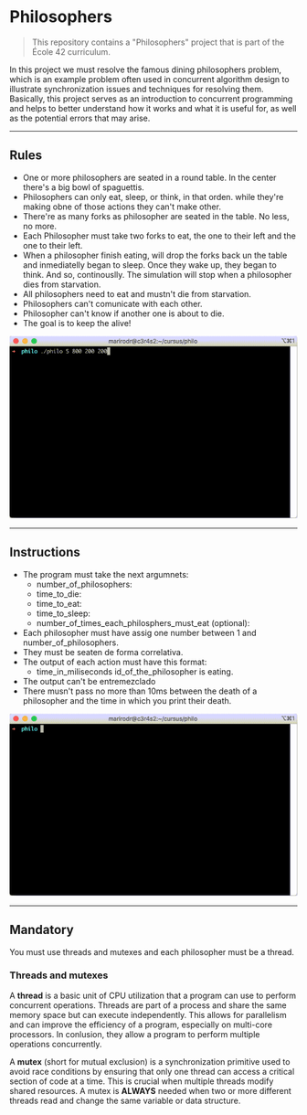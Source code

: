 # Philosophers
> This repository contains a "Philosophers" project that is part of the École 42 curriculum.

In this project we must resolve the famous dining philosophers problem, which is an example problem often used in concurrent algorithm design to illustrate synchronization issues and techniques for resolving them.
Basically, this project serves as an introduction to concurrent programming and helps to better understand how it works and what it is useful for, as well as the potential errors that may arise.

---

## Rules

* One or more philosophers are seated in a round table. In the center there's a big bowl of spaguettis.
* Philosophers can only eat, sleep, or think, in that orden. while they're making obne of those actions they can't make other.
* There're as many forks as philosopher are seated in the table. No less, no more.
* Each Philosopher must take two forks to eat, the one to their left and the one to their left.
* When a philosopher finish eating, will drop the forks back un the table and inmediatelly began to sleep. Once they wake up, they began to think. And so, continouslly. The simulation will stop when a philosopher dies from starvation.
* All philosophers need to eat and mustn't die from starvation.
* Philosophers can't comunicate with each other.
* Philosopher can't know if another one is about to die.
* The goal is to keep the alive!

<div align="center">
  <img src="https://github.com/MofMiq/philosophers/blob/main/rutine.gif">
</div>

---

## Instructions

* The program must take the next argumnets:
  * number_of_philosophers:
  * time_to_die:
  * time_to_eat:
  * time_to_sleep:
  * number_of_times_each_philosphers_must_eat (optional):
* Each philosopher must have assig one number between 1 and number_of_philosophers.
* They must be seaten de forma correlativa.
* The output of each action must have this format:
  * time_in_miliseconds id_of_the_philosopher is eating.
* The output can't be entremezclado
* There musn't pass no more than 10ms between the death of a philosopher and the time in which you print their death.

<div align="center">
  <img src="https://github.com/MofMiq/philosophers/blob/main/dead.gif">
</div>

---

## Mandatory

You must use threads and mutexes and each philosopher must be a thread.

### Threads and mutexes
A **thread** is a basic unit of CPU utilization that a program can use to perform concurrent operations. Threads are part of a process and share the same memory space but can execute independently. This allows for parallelism and can improve the efficiency of a program, especially on multi-core processors. In conlusion, they allow a program to perform multiple operations concurrently.

A **mutex** (short for mutual exclusion) is a synchronization primitive used to avoid race conditions by ensuring that only one thread can access a critical section of code at a time. This is crucial when multiple threads modify shared resources. A mutex is **ALWAYS** needed when two or more different threads read and change the same variable or data structure.

